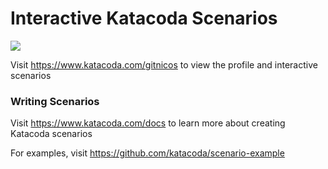 # Interactive Katacoda Scenarios

[![](http://shields.katacoda.com/katacoda/gitnicos/count.svg)](https://www.katacoda.com/gitnicos "Get your profile on Katacoda.com")

Visit https://www.katacoda.com/gitnicos to view the profile and interactive scenarios

### Writing Scenarios
Visit https://www.katacoda.com/docs to learn more about creating Katacoda scenarios

For examples, visit https://github.com/katacoda/scenario-example

